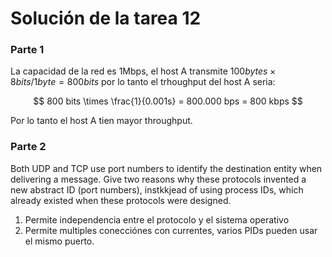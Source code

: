 # Solución de la tarea 12

### Parte 1

La capacidad de la red es 1Mbps, el host A transmite $100 bytes \times 8bits/1 byte = 800 bits$ por lo tanto el trhoughput del host A seria:

$$
800 bits \times \frac{1}{0.001s} = 800.000 bps = 800 kbps
$$

Por lo tanto el host A tien mayor throughput.

### Parte 2

Both UDP and TCP use port numbers to identify the destination entity when delivering a message. Give two reasons why these protocols invented a new abstract ID (port numbers), instkkjead of using process IDs, which already existed when these protocols were designed.

1. Permite independencia entre el protocolo y el sistema operativo
2. Permite multiples conecciónes con currentes, varios PIDs pueden usar el mismo puerto.
